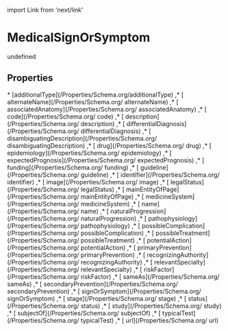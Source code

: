 import Link from 'next/link'
# MedicalSignOrSymptom

undefined

## Properties

<Grid>
* [additionalType](/Properties/Schema.org/additionalType)
,* [ alternateName](/Properties/Schema.org/ alternateName)
,* [ associatedAnatomy](/Properties/Schema.org/ associatedAnatomy)
,* [ code](/Properties/Schema.org/ code)
,* [ description](/Properties/Schema.org/ description)
,* [ differentialDiagnosis](/Properties/Schema.org/ differentialDiagnosis)
,* [ disambiguatingDescription](/Properties/Schema.org/ disambiguatingDescription)
,* [ drug](/Properties/Schema.org/ drug)
,* [ epidemiology](/Properties/Schema.org/ epidemiology)
,* [ expectedPrognosis](/Properties/Schema.org/ expectedPrognosis)
,* [ funding](/Properties/Schema.org/ funding)
,* [ guideline](/Properties/Schema.org/ guideline)
,* [ identifier](/Properties/Schema.org/ identifier)
,* [ image](/Properties/Schema.org/ image)
,* [ legalStatus](/Properties/Schema.org/ legalStatus)
,* [ mainEntityOfPage](/Properties/Schema.org/ mainEntityOfPage)
,* [ medicineSystem](/Properties/Schema.org/ medicineSystem)
,* [ name](/Properties/Schema.org/ name)
,* [ naturalProgression](/Properties/Schema.org/ naturalProgression)
,* [ pathophysiology](/Properties/Schema.org/ pathophysiology)
,* [ possibleComplication](/Properties/Schema.org/ possibleComplication)
,* [ possibleTreatment](/Properties/Schema.org/ possibleTreatment)
,* [ potentialAction](/Properties/Schema.org/ potentialAction)
,* [ primaryPrevention](/Properties/Schema.org/ primaryPrevention)
,* [ recognizingAuthority](/Properties/Schema.org/ recognizingAuthority)
,* [ relevantSpecialty](/Properties/Schema.org/ relevantSpecialty)
,* [ riskFactor](/Properties/Schema.org/ riskFactor)
,* [ sameAs](/Properties/Schema.org/ sameAs)
,* [ secondaryPrevention](/Properties/Schema.org/ secondaryPrevention)
,* [ signOrSymptom](/Properties/Schema.org/ signOrSymptom)
,* [ stage](/Properties/Schema.org/ stage)
,* [ status](/Properties/Schema.org/ status)
,* [ study](/Properties/Schema.org/ study)
,* [ subjectOf](/Properties/Schema.org/ subjectOf)
,* [ typicalTest](/Properties/Schema.org/ typicalTest)
,* [ url](/Properties/Schema.org/ url)

</Grid>

